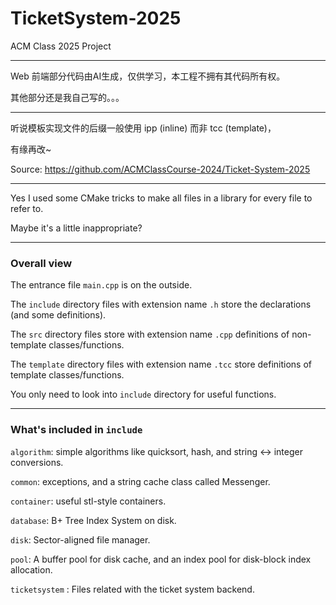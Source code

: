 # TicketSystem-2025
ACM Class 2025 Project

---

Web 前端部分代码由AI生成，仅供学习，本工程不拥有其代码所有权。

其他部分还是我自己写的。。。

---

听说模板实现文件的后缀一般使用 ipp (inline) 而非 tcc (template)，

有缘再改~

Source: https://github.com/ACMClassCourse-2024/Ticket-System-2025

---

Yes I used some CMake tricks to make all files in a library for every file to refer to.

Maybe it's a little inappropriate?

---

### Overall view

The entrance file `main.cpp` is on the outside.

The `include` directory files with extension name `.h` store the declarations (and some definitions). 

The `src` directory files store with extension name `.cpp` definitions of non-template classes/functions.

The `template` directory files with extension name `.tcc` store definitions of template classes/functions.

You only need to look into `include` directory for useful functions.

---

### What's included in `include`

`algorithm`: simple algorithms like quicksort, hash, and string <-> integer conversions.

`common`: exceptions, and a string cache class called Messenger.

`container`: useful stl-style containers.

`database`: B+ Tree Index System on disk.

`disk`: Sector-aligned file manager.

`pool`: A buffer pool for disk cache, and an index pool for disk-block index allocation.

`ticketsystem` : Files related with the ticket system backend.